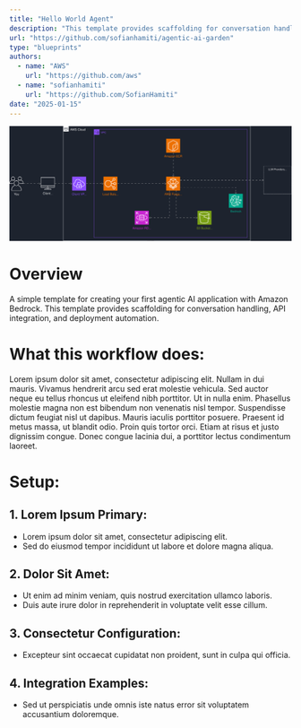 ```yaml
---
title: "Hello World Agent"
description: "This template provides scaffolding for conversation handling, API integration, and deployment automation."
url: "https://github.com/sofianhamiti/agentic-ai-garden"
type: "blueprints"
authors:
  - name: "AWS"
    url: "https://github.com/aws"
  - name: "sofianhamiti"
    url: "https://github.com/SofianHamiti"
date: "2025-01-15"
---
```


![Architecture Diagram](./architecture.svg)

# Overview
A simple template for creating your first agentic AI application with Amazon Bedrock. This template provides scaffolding for conversation handling, API integration, and deployment automation.

# What this workflow does:
Lorem ipsum dolor sit amet, consectetur adipiscing elit. Nullam in dui mauris. Vivamus hendrerit arcu sed erat molestie vehicula. Sed auctor neque eu tellus rhoncus ut eleifend nibh porttitor. Ut in nulla enim. Phasellus molestie magna non est bibendum non venenatis nisl tempor. Suspendisse dictum feugiat nisl ut dapibus. Mauris iaculis porttitor posuere. Praesent id metus massa, ut blandit odio. Proin quis tortor orci. Etiam at risus et justo dignissim congue. Donec congue lacinia dui, a porttitor lectus condimentum laoreet.

# Setup:
## 1. Lorem Ipsum Primary:
- Lorem ipsum dolor sit amet, consectetur adipiscing elit.
- Sed do eiusmod tempor incididunt ut labore et dolore magna aliqua.

## 2. Dolor Sit Amet:
- Ut enim ad minim veniam, quis nostrud exercitation ullamco laboris.
- Duis aute irure dolor in reprehenderit in voluptate velit esse cillum.

## 3. Consectetur Configuration:
- Excepteur sint occaecat cupidatat non proident, sunt in culpa qui officia.

## 4. Integration Examples:
- Sed ut perspiciatis unde omnis iste natus error sit voluptatem accusantium doloremque.
